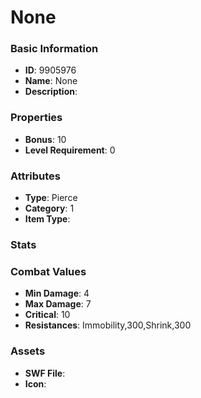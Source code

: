 # None



### Basic Information

- **ID**: 9905976
- **Name**: None
- **Description**: 

### Properties

- **Bonus**: 10
- **Level Requirement**: 0

### Attributes

- **Type**: Pierce
- **Category**: 1
- **Item Type**: 

### Stats


### Combat Values

- **Min Damage**: 4
- **Max Damage**: 7
- **Critical**: 10
- **Resistances**: Immobility,300,Shrink,300

### Assets

- **SWF File**: 
- **Icon**: 

